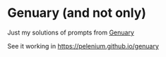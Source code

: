 # Genuary (and not only)
Just my solutions of prompts from [Genuary](https://genuary.art/)

See it working in https://pelenium.github.io/genuary
